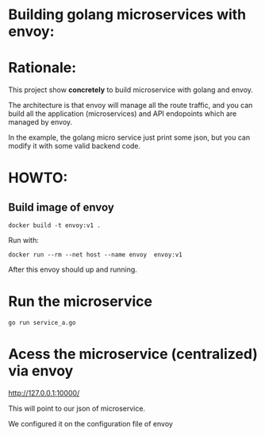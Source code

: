 # Building golang microservices with envoy:

# Rationale:

This project show **concretely** to build microservice with golang and envoy.

The architecture is that envoy will manage all the route traffic, and you can build all the application (microservices) and API endopoints which are managed by envoy.

In the example, the golang micro service just print some json, but you can modify it with some valid backend code.


# HOWTO:

## Build image of envoy

`docker build -t envoy:v1 .`

Run with:

`docker run --rm --net host --name envoy  envoy:v1 `

After this envoy should up and running.


# Run the microservice

` go run service_a.go `

# Acess the microservice (centralized) via envoy

http://127.0.0.1:10000/


This will point to our json of microservice.

We configured it on the configuration file of envoy

